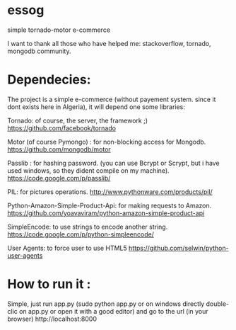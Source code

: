 essog
=====

simple tornado-motor e-commerce

I want to thank all those who have helped me: stackoverflow, tornado, mongodb community.

Dependecies:
=====

The project is a simple e-commerce (without payement system. since it dont exists here in Algeria), it will depend one some libraries:

Tornado: of course, the server, the framework ;)
https://github.com/facebook/tornado

Motor (of course Pymongo) : for non-blocking access for Mongodb.
https://github.com/mongodb/motor

Passlib : for hashing password. (you can use Bcrypt or Scrypt, but i have used windows, so they dident compile on my machine).
https://code.google.com/p/passlib/

PIL: for pictures operations.
http://www.pythonware.com/products/pil/

Python-Amazon-Simple-Product-Api: for making requests to Amazon.
https://github.com/yoavaviram/python-amazon-simple-product-api

SimpleEncode: to use strings to encode another string.
https://code.google.com/p/python-simpleencode/

User Agents: to force user to use HTML5
https://github.com/selwin/python-user-agents

How to run it :
=====
Simple, just run app.py (sudo python app.py or on windows directly double-clic on app.py or open it with a good editor)  and go to the url (in your browser) http://localhost:8000


